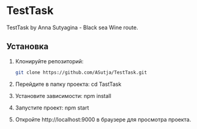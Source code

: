 # TestTask

TestTask by Anna Sutyagina - Black sea Wine route.

## Установка

1. Клонируйте репозиторий:
   ```bash
   git clone https://github.com/ASutja/TestTask.git
   
2. Перейдите в папку проекта:
  cd TastTask

3. Установите зависимости:
  npm install

4. Запустите проект:
  npm start

5. Откройте http://localhost:9000 в браузере для просмотра проекта.
